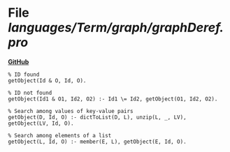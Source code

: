 # File _languages/Term/graph/graphDeref.pro_
**[GitHub](https://github.com/softlang/yas/blob/master/languages/Term/graph/graphDeref.pro)**
```
% ID found
getObject(Id & O, Id, O).

% ID not found
getObject(Id1 & O1, Id2, O2) :- Id1 \= Id2, getObject(O1, Id2, O2).

% Search among values of key-value pairs
getObject(D, Id, O) :- dictToList(D, L), unzip(L, _, LV), getObject(LV, Id, O).

% Search among elements of a list
getObject(L, Id, O) :- member(E, L), getObject(E, Id, O).
```
